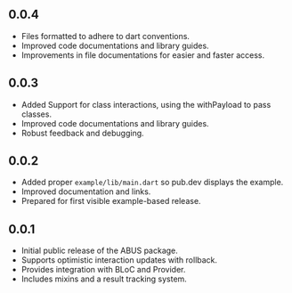 ## 0.0.4

- Files formatted to adhere to dart conventions.
- Improved code documentations and library guides.
- Improvements in file documentations for easier and faster access.

## 0.0.3

- Added Support for class interactions, using the withPayload to pass classes.
- Improved code documentations and library guides.
- Robust feedback and debugging.

## 0.0.2

- Added proper `example/lib/main.dart` so pub.dev displays the example.
- Improved documentation and links.
- Prepared for first visible example-based release.

## 0.0.1

- Initial public release of the ABUS package.
- Supports optimistic interaction updates with rollback.
- Provides integration with BLoC and Provider.
- Includes mixins and a result tracking system.
